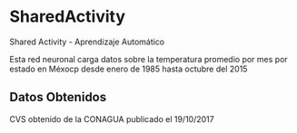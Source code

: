# SharedActivity
Shared Activity - Aprendizaje Automático

Esta red neuronal carga datos sobre la temperatura promedio por mes por estado en Méxocp desde enero de 1985 hasta octubre del 2015



## Datos Obtenidos
CVS obtenido de la CONAGUA publicado el 19/10/2017 
